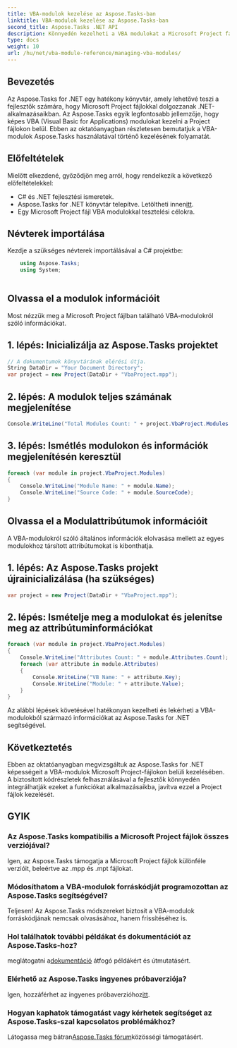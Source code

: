 ```yaml
---
title: VBA-modulok kezelése az Aspose.Tasks-ban
linktitle: VBA-modulok kezelése az Aspose.Tasks-ban
second_title: Aspose.Tasks .NET API
description: Könnyedén kezelheti a VBA modulokat a Microsoft Project fájlokban az Aspose.Tasks for .NET segítségével. Fedezze fel a lépésről lépésre szóló útmutatást, és javítsa fejlesztési munkafolyamatát.
type: docs
weight: 10
url: /hu/net/vba-module-reference/managing-vba-modules/
---
```

## Bevezetés
Az Aspose.Tasks for .NET egy hatékony könyvtár, amely lehetővé teszi a fejlesztők számára, hogy Microsoft Project fájlokkal dolgozzanak .NET-alkalmazásaikban. Az Aspose.Tasks egyik legfontosabb jellemzője, hogy képes VBA (Visual Basic for Applications) modulokat kezelni a Project fájlokon belül. Ebben az oktatóanyagban részletesen bemutatjuk a VBA-modulok Aspose.Tasks használatával történő kezelésének folyamatát.
## Előfeltételek
Mielőtt elkezdené, győződjön meg arról, hogy rendelkezik a következő előfeltételekkel:
- C# és .NET fejlesztési ismeretek.
-  Aspose.Tasks for .NET könyvtár telepítve. Letöltheti innen[itt](https://releases.aspose.com/tasks/net/).
- Egy Microsoft Project fájl VBA modulokkal tesztelési célokra.
## Névterek importálása
Kezdje a szükséges névterek importálásával a C# projektbe:
```csharp
    using Aspose.Tasks;
    using System;
    
```
## Olvassa el a modulok információit
Most nézzük meg a Microsoft Project fájlban található VBA-modulokról szóló információkat.
## 1. lépés: Inicializálja az Aspose.Tasks projektet
```csharp
// A dokumentumok könyvtárának elérési útja.
String DataDir = "Your Document Directory";
var project = new Project(DataDir + "VbaProject.mpp");
```
## 2. lépés: A modulok teljes számának megjelenítése
```csharp
Console.WriteLine("Total Modules Count: " + project.VbaProject.Modules.Count);
```
## 3. lépés: Ismétlés modulokon és információk megjelenítésén keresztül
```csharp
foreach (var module in project.VbaProject.Modules)
{
    Console.WriteLine("Module Name: " + module.Name);
    Console.WriteLine("Source Code: " + module.SourceCode);
}
```
## Olvassa el a Modulattribútumok információit
A VBA-modulokról szóló általános információk elolvasása mellett az egyes modulokhoz társított attribútumokat is kibonthatja.
## 1. lépés: Az Aspose.Tasks projekt újrainicializálása (ha szükséges)
```csharp
var project = new Project(DataDir + "VbaProject.mpp");
```
## 2. lépés: Ismételje meg a modulokat és jelenítse meg az attribútuminformációkat
```csharp
foreach (var module in project.VbaProject.Modules)
{
    Console.WriteLine("Attributes Count: " + module.Attributes.Count);
    foreach (var attribute in module.Attributes)
    {
        Console.WriteLine("VB Name: " + attribute.Key);
        Console.WriteLine("Module: " + attribute.Value);
    }
}
```
Az alábbi lépések követésével hatékonyan kezelheti és lekérheti a VBA-modulokból származó információkat az Aspose.Tasks for .NET segítségével.
## Következtetés
Ebben az oktatóanyagban megvizsgáltuk az Aspose.Tasks for .NET képességeit a VBA-modulok Microsoft Project-fájlokon belüli kezelésében. A biztosított kódrészletek felhasználásával a fejlesztők könnyedén integrálhatják ezeket a funkciókat alkalmazásaikba, javítva ezzel a Project fájlok kezelését.

## GYIK
### Az Aspose.Tasks kompatibilis a Microsoft Project fájlok összes verziójával?
Igen, az Aspose.Tasks támogatja a Microsoft Project fájlok különféle verzióit, beleértve az .mpp és .mpt fájlokat.
### Módosíthatom a VBA-modulok forráskódját programozottan az Aspose.Tasks segítségével?
Teljesen! Az Aspose.Tasks módszereket biztosít a VBA-modulok forráskódjának nemcsak olvasásához, hanem frissítéséhez is.
### Hol találhatok további példákat és dokumentációt az Aspose.Tasks-hoz?
 meglátogatni a[dokumentáció](https://reference.aspose.com/tasks/net/) átfogó példákért és útmutatásért.
### Elérhető az Aspose.Tasks ingyenes próbaverziója?
 Igen, hozzáférhet az ingyenes próbaverzióhoz[itt](https://releases.aspose.com/).
### Hogyan kaphatok támogatást vagy kérhetek segítséget az Aspose.Tasks-szal kapcsolatos problémákhoz?
 Látogassa meg bátran[Aspose.Tasks fórum](https://forum.aspose.com/c/tasks/15)közösségi támogatásért.